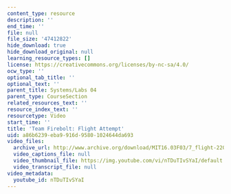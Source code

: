 ```yaml
---
content_type: resource
description: ''
end_time: ''
file: null
file_size: '47412822'
hide_download: true
hide_download_original: null
learning_resource_types: []
license: https://creativecommons.org/licenses/by-nc-sa/4.0/
ocw_type: ''
optional_tab_title: ''
optional_text: ''
parent_title: Systems/Labs 04
parent_type: CourseSection
related_resources_text: ''
resource_index_text: ''
resourcetype: Video
start_time: ''
title: 'Team Firebolt: Flight Attempt'
uid: a86b6239-eba9-916d-9580-1024644da693
video_files:
  archive_url: http://www.archive.org/download/MIT16.03F03/7_flight-220k.mp4
  video_captions_file: null
  video_thumbnail_file: https://img.youtube.com/vi/nTDuTIvSYaI/default.jpg
  video_transcript_file: null
video_metadata:
  youtube_id: nTDuTIvSYaI
---
```

